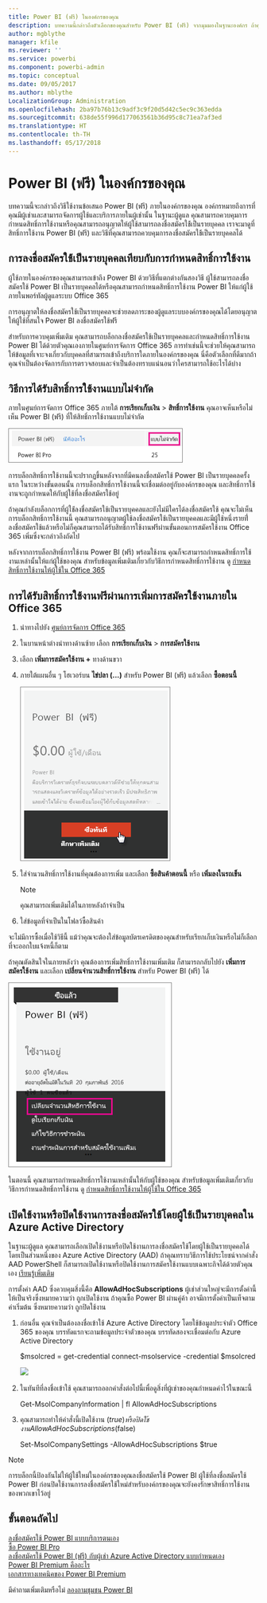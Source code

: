 ```yaml
---
title: Power BI (ฟรี) ในองค์กรของคุณ
description: บทความนี้กล่าวถึงตัวเลือกของคุณสำหรับ Power BI (ฟรี) จากมุมมองในฐานะองค์กร ถ้าคุณคือผู้ดูแลผู้เช่า บทความนี้จะแสดงวิธีการจัดการการลงชื่อสมัครใช้ฟรี
author: mgblythe
manager: kfile
ms.reviewer: ''
ms.service: powerbi
ms.component: powerbi-admin
ms.topic: conceptual
ms.date: 09/05/2017
ms.author: mblythe
LocalizationGroup: Administration
ms.openlocfilehash: 2ba97b76b13c9adf3c9f20d5d42c5ec9c363edda
ms.sourcegitcommit: 638de55f996d177063561b36d95c8c71ea7af3ed
ms.translationtype: HT
ms.contentlocale: th-TH
ms.lasthandoff: 05/17/2018
---
```

# <a name="power-bi-free-in-your-organization"></a>Power BI (ฟรี) ในองค์กรของคุณ
บทความนี้จะกล่าวถึงวิธีใช้งานข้อเสนอ Power BI (ฟรี) ภายในองค์กรของคุณ องค์กรหมายถึงการที่คุณมีผู้เช่าและสามารถจัดการผู้ใช้และบริการภายในผู้เช่านั้น ในฐานะผู้ดูแล คุณสามารถควบคุมการกำหนดสิทธิ์การใช้งานหรือคุณสามารถอนุญาตให้ผู้ใช้สามารถลงชื่อสมัครใช้้เป็นรายบุคคล เราจะมาดูที่สิทธิ์การใช้งาน Power BI (ฟรี) และวิธีที่คุณสามารถควบคุมการลงชื่อสมัครใช้้เป็นรายบุคคลได้

## <a name="individual-sign-up-versus-license-assignment"></a>การลงชื่อสมัครใช้้เป็นรายบุคคลเทียบกับการกำหนดสิทธิ์การใช้งาน
ผู้ใช้ภายในองค์กรของคุณสามารถเข้าถึง Power BI ด้วยวิธีที่แตกต่างกันสองวิธี ผู้ใช้สามารถลงชื่อสมัครใช้ Power BI เป็นรายบุคคลได้หรือคุณสามารถกำหนดสิทธิ์การใช้งาน Power BI ให้แก่ผู้ใช้ภายในพอร์ทัลผู้ดูแลระบบ Office 365

การอนุญาตให้ลงชื่อสมัครใช้เป็นรายบุคคลจะช่วยลดภาระของผู้ดูแลระบบองค์กรของคุณได้โดยอนุญาตให้ผู้ใช้ที่สนใจ Power BI ลงชื่อสมัครใช้ฟรี

สำหรับการควบคุมเพิ่มเติม คุณสามารถบล็อกลงชื่อสมัครใช้เป็นรายบุคคลและกำหนดสิทธิ์การใช้งาน Power BI ได้ด้วยตัวคุณเองภายในศูนย์การจัดการ Office 365 การทำเช่นนี้จะช่วยให้คุณสามารถให้ข้อมูลที่เจาะจงเกี่ยวกับบุคคลที่สามารถเข้าถึงบริการใดภายในองค์กรของคุณ นี่คือตัวเลือกที่ดีมากถ้าคุณจำเป็นต้องจัดการกับการตรวจสอบและจำเป็นต้องทราบแน่นอนว่าใครสามารถใช้อะไรได้บ่าง

## <a name="how-to-get-the-unlimited-license-block"></a>วิธีการได้รับสิทธิ์การใช้งานแบบไม่จำกัด
ภายในศูนย์การจัดการ Office 365 ภายใต้ **การเรียกเก็บเงิน** > **สิทธิ์การใช้งาน** คุณอาจเห็นหรือไม่เห็น Power BI (ฟรี) ที่ให้สิทธิ์การใช้งานแบบไม่จำกัด

![](media/service-admin-service-free-in-your-organization/unlimited-licenses.png)

การบล็อกสิทธิ์การใช้งานนี้จะปรากฏขึ้นหลังจากที่มีคนลงชื่อสมัครใช้ Power BI เป็นรายบุคคลครั้งแรก ในระหว่างขั้นตอนนั้น การบล็อกสิทธิ์การใช้งานนี้จะเชื่อมต่ออยู่กับองค์กรของคุณ และสิทธิ์การใช้งานจะถูกกำหนดให้กับผู้ใช้ที่ลงชื่อสมัครใช้อยู่

ถ้าคุณกำลังบล็อกการที่ผู้ใช้่ลงชื่อสมัครใช้เป็นรายบุคคลและยังไม่มีใครได้ลงชื่อสมัครใช้ คุณจะไม่เห็นการบล็อกสิทธิ์การใช้งานนี้ คุณสามารถอนุญาตผู้ใช้ลงชื่อสมัครใช้เป็นรายบุคคลและมีผู้ใช้หนึ่งรายที่่ลงชื่อสมัครใช้แล้วหรือไม่ก็คุณสามารถได้รับสิทธิ์การใช้งานฟรีผ่านขั้นตอนการสมัครใช้งาน Office 365 เพิ่มซึ่งจะกล่าวถึงถัดไป

หลังจากการบล็อกสิทธิ์การใช้งาน Power BI (ฟรี) พร้อมใช้งาน คุณก็จะสามารถกำหนดสิทธิ์การใช้งานเหล่านั้นให้แก่ผู้ใช้ของคุณ สำหรับข้อมูลเพิ่มเติมเกี่ยวกับวิธีการกำหนดสิทธิ์การใช้งาน ดู [กำหนดสิทธิ์การใช้งานให้ผู้ใช้ใน Office 365 ](https://support.office.com/article/Assign-or-unassign-licenses-for-Office-365-for-business-997596b5-4173-4627-b915-36abac6786dc)

## <a name="getting-free-licenses-via-add-subscription-within-office-365"></a>การได้รับสิทธิ์การใช้งานฟรีผ่านการเพิ่มการสมัครใช้งานภายใน Office 365
1. นำทางไปยัง [ศูนย์การจัดการ Office 365](https://portal.office.com/admin/default.aspx)
2. ในบานหน้าต่างนำทางด้านซ้าย เลือก **การเรียกเก็บเงิน** > **การสมัครใช้งาน**
3. เลือก **เพิ่มการสมัครใช้งาน +** ทางด้านขวา
4. ภายใต้แผนอื่น ๆ โฮเวอร์บน **ไข่ปลา (...)**  สำหรับ Power BI (ฟรี) แล้วเลือก **ซื้อตอนนี้**
   
    ![](media/service-admin-service-free-in-your-organization/buy-powerbi-free.png)
5. ใส่จำนวนสิทธิ์การใช้งานที่คุณต้องการเพิ่ม และเลือก **ซื้อสินค้าตอนนี้** หรือ **เพิ่มลงในรถเข็น**
   
   > [!NOTE]
   > คุณสามารถเพิ่มเติมได้ในภายหลังถ้าจำเป็น
   > 
   > 
6. ใส่ข้อมูลที่จำเป็นในโฟลว์ซื้อสินค้า

จะไม่มีการซื้อเมื่อใช้วิธีนี้ แม้ว่าคุณจะต้องใส่ข้อมูลบัตรเครดิตของคุณสำหรับเรียกเก็บเงินหรือไม่ก็เลือกที่จะออกใบแจ้งหนี้ก็ตาม

ถ้าคุณตัดสินใจในภายหลังว่า คุณต้องการเพิ่มสิทธิ์การใช้งานเพิ่มเติม ก็สามารถกลับไปยัง **เพิ่มการสมัครใช้งาน** และเลือก **เปลี่ยนจำนวนสิทธิ์การใช้งาน** สำหรับ Power BI (ฟรี) ได้

![](media/service-admin-service-free-in-your-organization/change-license-quantity.png)

ในตอนนี้ คุณสามารถกำหนดสิทธิ์การใช้งานเหล่านั้นให้กับผู้ใช้ของคุณ สำหรับข้อมูลเพิ่มเติมเกี่ยวกับวิธีการกำหนดสิทธิ์การใช้งาน ดู [กำหนดสิทธิ์การใช้งานให้ผู้ใช้ใน Office 365 ](https://support.office.com/article/Assign-or-unassign-licenses-for-Office-365-for-business-997596b5-4173-4627-b915-36abac6786dc)

## <a name="enable-or-disable-individual-user-sign-up-in-azure-active-directory"></a>เปิดใช้งานหรือปิดใช้งานการลงชื่อสมัครใช้โดยผู้ใช้เป็นรายบุคคลใน Azure Active Directory
ในฐานะผู้ดูแล คุณสามารถเลือกเปิดใช้งานหรือปิดใช้งานการลงชื่อสมัครใช้โดยผู้ใช้เป็นรายบุคคลได้โดยเป็นส่วนหนึ่งของ Azure Active Directory (AAD) ถ้าคุณทราบวิธีการใช้ประโยชน์จากคำสั่ง AAD PowerShell ก็สามารถเปิดใช้งานหรือปิดใช้งานการสมัครใช้งานแบบเฉพาะกิจได้ด้วยตัวคุณเอง [เรียนรู้เพิ่มเติม](https://technet.microsoft.com/library/jj151815.aspx)

การตั้งค่า AAD ซึ่งควบคุมสิ่งนี้คือ **AllowAdHocSubscriptions** ผู้เช่าส่วนใหญ่จะมีการตั้งค่านี้ให้เป็นจริงซึ่งหมายความว่า ถูกเปิดใช้งาน ถ้าคุณซื้อ Power BI ผ่านคู่ค้า อาจมีการตั้งค่าเป็นเท็จตามค่าเริ่มต้น ซึ่งหมายความว่า ถูกปิดใช้งาน

1. ก่อนอื่น คุณจำเป็นต้องลงชื่อเข้าใช้ Azure Active Directory โดยใช้ข้อมูลประจำตัว Office 365 ของคุณ บรรทัดแรกจะถามข้อมูลประจำตัวของคุณ บรรทัดสองจะเชื่อมต่อกับ Azure Active Directory
   
     $msolcred = get-credential   connect-msolservice -credential $msolcred
   
   ![](media/service-admin-service-free-in-your-organization/aad-signin.png)
2. ในทันทีที่ลงชื่อเข้าใช้ คุณสามารถออกคำสั่งต่อไปนี้เพื่อดูสิ่งที่ผู้เช่าของคุณกำหนดค่าไว้ในขณะนี้
   
     Get-MsolCompanyInformation | fl AllowAdHocSubscriptions
3. คุณสามารถทำให้คำสั่งนี้เปิดใช้งาน ($true) หรือปิดใช้งาน AllowAdHocSubscriptions ($false)
   
     Set-MsolCompanySettings -AllowAdHocSubscriptions $true

> [!NOTE]
> การบล็อกนี้ป้องกันไม่ให้ผู้ใช้ใหม่ในองค์กรของคุณลงชื่อสมัครใช้ Power BI ผู้ใช้ที่ลงชื่อสมัครใช้ Power BI ก่อนปิดใช้งานการลงชื่อสมัครใช้ใหม่สำหรับองค์กรของคุณจะยังคงรักษาสิทธิ์การใช้งานของพวกเขาไว้อยู่
> 
> 

## <a name="next-steps"></a>ขั้นตอนถัดไป
[ลงชื่อสมัครใช้ Power BI แบบบริการตนเอง](service-self-service-signup-for-power-bi.md)  
[ซื้อ Power BI Pro](service-admin-purchasing-power-bi-pro.md)  
[ลงชื่อสมัครใช้ Power BI (ฟรี) กับผู้เช่า Azure Active Directory แบบกำหนดเอง](developer/create-an-azure-active-directory-tenant.md)  
[Power BI Premium คืออะไร](service-premium.md)  
[เอกสารทางเทคนิคของ Power BI Premium](https://aka.ms/pbipremiumwhitepaper)  

มีคำถามเพิ่มเติมหรือไม่ [ลองถามชุมชน Power BI](http://community.powerbi.com/)

